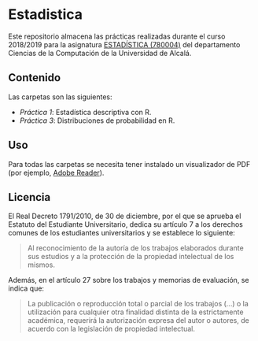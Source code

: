 # Estadistica

Este repositorio almacena las prácticas realizadas durante el curso 2018/2019 para la asignatura [ESTADÍSTICA (780004)](https://www.uah.es/es/estudios/estudios-oficiales/grados/asignatura/Estadistica-780004/) del departamento Ciencias de la Computación de la Universidad de Alcalá.

## Contenido

Las carpetas son las siguientes:

- _Práctica 1_: Estadística descriptiva con R.
- _Práctica 3_: Distribuciones de probabilidad en R.

## Uso

Para todas las carpetas se necesita tener instalado un visualizador de PDF (por ejemplo, [Adobe Reader](https://get.adobe.com/es/reader/)).

## Licencia

El Real Decreto 1791/2010, de 30 de diciembre, por el que se aprueba el Estatuto del Estudiante Universitario, dedica su artículo 7 a los derechos comunes de los estudiantes universitarios y se establece lo siguiente:

> Al reconocimiento de la autoría de los trabajos elaborados durante sus estudios y a la protección de la propiedad intelectual de los mismos.

Además, en el artículo 27 sobre los trabajos y memorias de evaluación, se indica que:
> La publicación o reproducción total o parcial de los trabajos (...) o la utilización para cualquier otra finalidad distinta de la estrictamente académica, requerirá la autorización expresa del autor o autores, de acuerdo con la legislación de propiedad intelectual.
